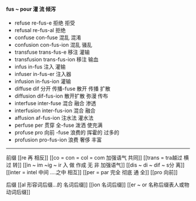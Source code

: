 #### fus ~ pour 灌 流 倾泻

- refuse re-fus-e 拒绝 拒受
- refusal re-fus-al 拒绝
- confuse con-fuse 混乱 混淆
- confusion con-fus-ion 混乱 骚乱
- transfuse trans-fus-e 移注 灌输 
- transfusion trans-fus-ion  移注 输血
- infus  in-fus 注入 灌输
- infuser in-fus-er 注入器
- infusion in-fus-ion 灌输
- diffuse dif 分开 传播-fuse 散开  传播 扩散 
- diffusion dif-fus-ion 散开扩散 弥漫 传布
- interfuse inter-fuse 混合 融合 渗透
- interfusion inter-fus-ion 混合 融合
- affusion af-fus-ion  注水法 灌水法
- perfuse per 贯穿 全-fuse  泼洒 使充满
- profuse pro 向前 -fuse 浪费的 挥霍的 过多的
- profusion pro-fus-ion 浪费 奢侈  丰富

---
前缀
[[re  再  相反]]
[[co = con  = col = com  加强语气 共同]]
[[trans  = tra越过 横过 转]]
[[in  ~ im ~ig ~ ir 入 做 作成  无 非 加强语气]]
[[dis  ~ di ~ dif ~ s分 离]]
[[inter = intel 中间 ....之中 相互]]
[[per = par 完全 彻底  通  全]]
[[pro 向前]]


后缀
[[al 形容词后缀...的 名词后缀]]
[[ion  名词后缀]]
[[er  ~ or 名称后缀表人或物 动词后缀]]
